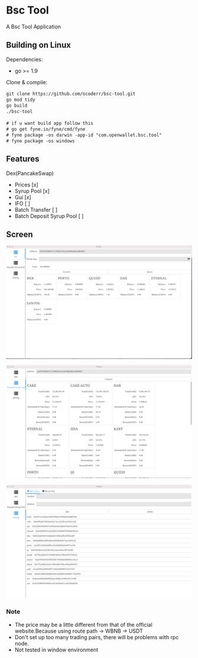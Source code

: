 # Bsc Tool 
A  Bsc Tool  Application 

## Building on Linux

Dependencies:

   * go >= 1.9
   
Clone & compile:
    
    git clone https://github.com/ocoderr/bsc-tool.git
    go mod tidy
    go build
    ./bsc-tool

    # if u want build app follow this
    # go get fyne.io/fyne/cmd/fyne
    # fyne package -os darwin -app-id "com.openwallet.bsc.tool"
    # fyne package -os windows

## Features
Dex(PancakeSwap)
* Prices      [x]
* Syrup Pool           [x]
* Gui              [x]
* IFO                  [ ]
* Batch Transfer       [ ]
* Batch Deposit Syrup Pool [ ]


## Screen

![image](https://raw.githubusercontent.com/ocoderr/bsc-tool/master/image/1.png)

![image](https://raw.githubusercontent.com/ocoderr/bsc-tool/master/image/2.png)

![image](https://raw.githubusercontent.com/ocoderr/bsc-tool/master/image/3.png)

### Note
* The price may be a little different from that of the official website.Because using route path  <token> -> WBNB -> USDT
* Don't set up too many trading pairs, there will be problems with rpc node.
* Not tested in window environment

